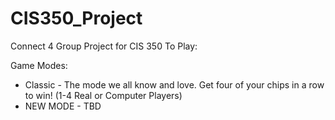 # CIS350_Project
Connect 4 Group Project for CIS 350
To Play:

Game Modes:
- Classic - The mode we all know and love. Get four of your chips in a row to win! (1-4 Real or Computer Players)
- NEW MODE - TBD
